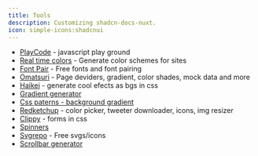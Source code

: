 ```yaml
---
title: Tools
description: Customizing shadcn-docs-nuxt.
icon: simple-icons:shadcnui
---
```

- [PlayCode](https://playcode.io/javascript) - javascript play ground
- [Real time colors](https://www.realtimecolors.com/?colors=050315-fbfbfe-2f27ce-dedcff-433bff\&fonts=Inter-Inter) - Generate color schemes for sites
- [Font Pair](https://www.fontpair.co/) - Free fonts and font pairing
- [Omatsuri](https://omatsuri.app/) - Page deviders, gradient, color shades, mock data and more
- [Haikei](https://app.haikei.app/) - generate cool efects as bgs in css
- [Gradient generator](https://gradient.style)
- [Css paterns - background gradient](https://css-pattern.com/)
- [Redketchup](https://redketchup.io/) - color picker, tweeter downloader, icons, img resizer
- [Clippy](https://bennettfeely.com/clippy/) - forms in css
- [Spinners](https://cssloaders.github.io/)
- [Svgrepo](https://www.svgrepo.com/) - Free svgs/icons
- [Scrollbar generator](https://codepen.io/stephenpaton-tech/full/JjRvGmY)
